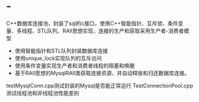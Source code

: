 # -
C++数据库连接池，封装了sql的c接口，使用C++智能指针、互斥锁、条件变量、多线程、STL队列、RAII思想实现，连接的生产和获取采用生产者-消费者模型

* 使用智能指针和STL队列封装数据库连接
* 使用unique_lock实现队列的互斥访问
* 使用条件变量实现生产者和消费者线程的阻塞和唤醒
* 基于RAII思想的MysqlRAII类获取连接资源，并自动释放和归还数据库连接。

testMysqlConn.cpp测试封装的Mysql是否能正常运行
TestConnectionPool.cpp测试线程池和非线程池性能差别
